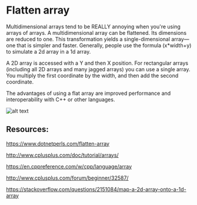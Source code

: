 # Flatten array

Multidimensional arrays tend to be REALLY annoying when you're using arrays of arrays.
A multidimensional array can be flattened. Its dimensions are reduced to one. This transformation yields a single-dimensional array—one
that is simpler and faster. Generally, people use the formula (x*width+y) to simulate a 2d array in a 1d array.

A 2D array is accessed with a Y and then X position. For rectangular arrays (including all 2D arrays and many jagged arrays) you can
use a single array. You multiply the first coordinate by the width, and then add the second coordinate.

The advantages of using a flat array are improved performance and interoperability with C++ or other languages.

![alt text](https://upload.wikimedia.org/wikipedia/commons/thumb/3/3d/CPT-arrays-2d.svg/220px-CPT-arrays-2d.svg.png)

## Resources:

https://www.dotnetperls.com/flatten-array

http://www.cplusplus.com/doc/tutorial/arrays/

https://en.cppreference.com/w/cpp/language/array

http://www.cplusplus.com/forum/beginner/32587/

https://stackoverflow.com/questions/2151084/map-a-2d-array-onto-a-1d-array
